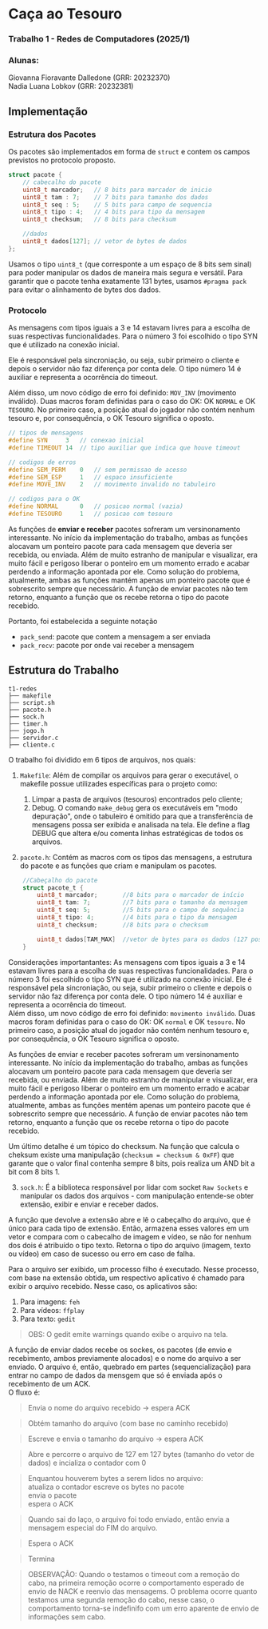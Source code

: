 # Caça ao Tesouro
### Trabalho 1 - Redes de Computadores (2025/1)
### Alunas:  
Giovanna Fioravante Dalledone (GRR: 20232370)  
Nadia Luana Lobkov (GRR: 20232381)

## Implementação

### Estrutura dos Pacotes

Os pacotes são implementados em forma de ```struct``` e contem os campos previstos no protocolo proposto.

```c
struct pacote {
    // cabecalho do pacote
    uint8_t marcador;   // 8 bits para marcador de inicio
    uint8_t tam : 7;    // 7 bits para tamanho dos dados
    uint8_t seq : 5;    // 5 bits para campo de sequencia
    uint8_t tipo : 4;   // 4 bits para tipo da mensagem   
    uint8_t checksum;   // 8 bits para checksum

    //dados
    uint8_t dados[127]; // vetor de bytes de dados
};
```

Usamos o tipo ```uint8_t``` (que corresponte a um espaço de 8 bits sem sinal) para poder manipular os dados 
de maneira mais segura e versátil. Para garantir que o pacote tenha exatamente 131 bytes, usamos ```#pragma pack``` 
para evitar o alinhamento de bytes dos dados.

### Protocolo

As mensagens com tipos iguais a 3 e 14 estavam livres para a escolha de suas respectivas funcionalidades. 
Para o número 3 foi escolhido o tipo SYN que é utilizado na conexão inicial. 

Ele é responsável pela sincroniação, ou seja, subir primeiro o cliente e depois o servidor não faz diferença por 
conta dele. O tipo número 14 é auxiliar e representa a ocorrência do timeout.  

Além disso, um novo código de erro foi definido: `MOV_INV` (movimento inválido). Duas macros foram definidas para 
o caso do OK: OK `NORMAL` e OK `TESOURO`. No primeiro caso, a posição atual do jogador não contém nenhum tesouro e, 
por consequência, o OK Tesouro significa o oposto.

```c
// tipos de mensagens
#define SYN     3   // conexao inicial
#define TIMEOUT 14  // tipo auxiliar que indica que houve timeout

// codigos de erros
#define SEM_PERM    0   // sem permissao de acesso
#define SEM_ESP     1   // espaco insuficiente
#define MOVE_INV    2   // movimento invalido no tabuleiro

// codigos para o OK
#define NORMAL      0   // posicao normal (vazia)
#define TESOURO     1   // posicao com tesouro
```

As funções de **enviar e receber** pacotes sofreram um versinonamento interessante. No início da implementação do trabalho, 
ambas as funções alocavam um ponteiro pacote para cada mensagem que deveria ser recebida, ou enviada. Além de muito estranho 
de manipular e visualizar, era muito fácil e perigoso liberar o ponteiro em um momento errado e acabar perdendo a informação 
apontada por ele. Como solução do problema, atualmente, ambas as funções mantém apenas um ponteiro pacote que é sobrescrito 
sempre que necessário. A função de enviar pacotes não tem retorno, enquanto a função que os recebe retorna o tipo do pacote recebido.

Portanto, foi estabelecida a seguinte notação

- `pack_send`: pacote que contem a mensagem a ser enviada
- `pack_recv`: pacote por onde vai receber a mensagem





## Estrutura do Trabalho
```
t1-redes
├── makefile
├── script.sh
├── pacote.h
├── sock.h
├── timer.h
├── jogo.h
├── servidor.c
├── cliente.c
```


O trabalho foi dividido em 6 tipos de arquivos, nos quais:
1. `Makefile`: Além de compilar os arquivos para gerar o executável, o makefile possue utilizades específicas para o projeto como:
    1. Limpar a pasta de arquivos (tesouros) encontrados pelo cliente;
    2. Debug. O comando `make_debug` gera os executáveis em "modo depuração", onde o tabuleiro é omitido para que a transferência de mensagens possa ser exibida e analisada na tela. Ele define a flag DEBUG que altera e/ou comenta linhas estratégicas de todos os arquivos. 

2. `pacote.h`: Contém as macros com os tipos das mensagens, a estrutura do pacote e as funções que criam e manipulam os pacotes.
```C
    //Cabeçalho do pacote
    struct pacote_t {
        uint8_t marcador;       //8 bits para o marcador de início
        uint8_t tam: 7;         //7 bits para o tamanho da mensagem
        uint8_t seq: 5;         //5 bits para o campo de sequência
        uint8_t tipo: 4;        //4 bits para o tipo da mensagem
        uint8_t checksum;       //8 bits para o checksum 

        uint8_t dados[TAM_MAX]  //vetor de bytes para os dados (127 posições)
    } 
```
Considerações importantantes: As mensagens com tipos iguais a 3 e 14 estavam livres para a escolha de suas respectivas funcionalidades. Para o número 3 foi escolhido o tipo SYN que é utilizado na conexão inicial. 
Ele é responsável pela sincroniação, ou seja, subir primeiro o cliente e depois o servidor não faz diferença por conta dele. O tipo número 14 é auxiliar e representa a ocorrência do timeout.  
Além disso, um novo código de erro foi definido: `movimento inválido`. Duas macros foram definidas para o caso do OK: OK `normal` e OK `tesouro`. No primeiro caso, a posição atual do jogador não contém nenhum tesouro e, por consequência, o OK Tesouro significa o oposto.

As funções de enviar e receber pacotes sofreram um versinonamento interessante. No início da implementação do trabalho, ambas as funções alocavam um ponteiro pacote para cada mensagem que deveria ser recebida, ou enviada. Além de muito estranho de manipular e visualizar, era muito fácil e perigoso liberar o ponteiro em um momento errado e acabar perdendo a informação apontada por ele. Como solução do problema, atualmente, ambas as funções mentém apenas um ponteiro pacote que é sobrescrito sempre que necessário. A função de enviar pacotes não tem retorno, enquanto a função que os recebe retorna o tipo do pacote recebido.

Um último detalhe é um tópico do checksum. Na função que calcula o cheksum existe uma manipulação (`checksum = checksum & 0xFF`) que garante que o valor final contenha sempre 8 bits, pois realiza um AND  bit a bit com 8 bits 1.

3. `sock.h`: É a biblioteca responsável por lidar com socket `Raw Sockets` e manipular os dados dos arquivos - com manipulação entende-se obter extensão, exibir e enviar e receber dados. 

A função que devolve a extensão abre e lê o cabeçalho do arquivo, que é único para cada tipo de extensão. Então, armazena esses valores em um vetor e compara com o cabecalho de imagem e vídeo, se não for nenhum dos dois é atribuído o tipo texto. Retorna o tipo do arquivo (imagem, texto ou vídeo) em caso de sucesso ou erro em caso de falha.

Para o arquivo ser exibido, um processo filho é executado. Nesse processo, com base na extensão obtida, um respectivo aplicativo é chamado para exibir o arquivo recebido. Nesse caso, os aplicativos são:
1. Para imagens: `feh`
2. Para vídeos: `ffplay`
3. Para texto: `gedit` 
>OBS: O gedit emite warnings quando exibe o arquivo na tela.

A função de enviar dados recebe os sockes, os pacotes (de envio e recebimento, ambos previamente alocados) e o nome do arquivo a ser enviado. O arquivo é, então, quebrado em partes (sequencialização) para entrar no campo de dados da mensgem que só é enviada após o recebimento de um ACK.  
O fluxo é: 
> Envia o nome do arquivo recebido -> espera ACK

> Obtém tamanho do arquivo (com base no caminho recebido)

> Escreve e envia o tamanho do arquivo -> espera ACK

> Abre e percorre o arquivo de 127 em 127 bytes (tamanho do vetor de dados) e incializa o contador com 0

> Enquantou houverem bytes a serem lidos no arquivo:  
    atualiza o contador
    escreve os bytes no pacote  
    envia o pacote  
    espera o ACK

> Quando sai do laço, o arquivo foi todo enviado, então envia a mensagem especial do FIM do arquivo.

> Espera o ACK

> Termina

>OBSERVAÇÃO: Quando o testamos o timeout com a remoção do cabo, na primeira remoção ocorre o comportamento esperado de envio de NACK e reenvio das mensagems. O problema ocorre quanto testamos uma segunda remoção do cabo, nesse caso, o comportamento torna-se indefinifo com um erro aparente de envio de informações sem cabo.